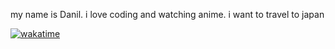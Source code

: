 my name is Danil. i love coding and watching anime. i want to travel to japan

[![wakatime](https://wakatime.com/badge/user/8a144a29-83ed-462d-ab5b-de0f70cd420b.svg?style=flat)](https://wakatime.com/@itzme1on)
